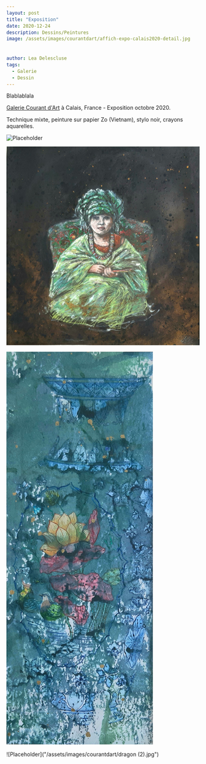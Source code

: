 ```yaml
---
layout: post
title: "Exposition"
date: 2020-12-24
description: Dessins/Peintures
image: /assets/images/courantdart/affich-expo-calais2020-detail.jpg


author: Lea Delescluse
tags:
  - Galerie
  - Dessin
---
```

Blablablala



<a href="https://www.facebook.com/calais.courantdart.3">Galerie Courant d'Art</a> à Calais, France - Exposition octobre 2020.

Technique mixte, peinture sur papier Zo (Vietnam), stylo noir, crayons aquarelles. 

![Placeholder](/assets/images/courantdart/CafeHanoi.jpg)

![Placeholder](/assets/images/courantdart/Origine1.jpg)

![Placeholder](/assets/images/courantdart/Evasion.jpg)

![Placeholder]("/assets/images/courantdart/dragon (2).jpg")




